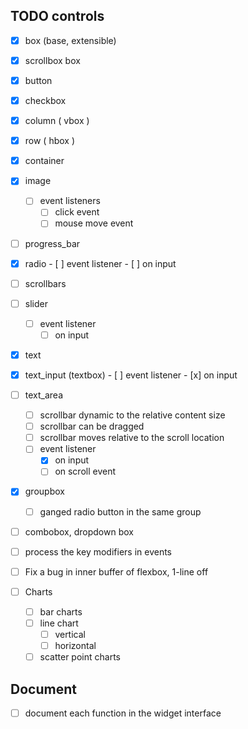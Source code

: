 
## TODO controls
- [x] box (base, extensible)
- [x] scrollbox box
- [X] button
- [x] checkbox
- [X] column ( vbox )
- [x] row ( hbox )
- [x] container
- [x] image
    - [ ] event listeners
        - [ ] click event
        - [ ] mouse move event
- [ ] progress_bar
- [x] radio
      - [ ] event listener
        - [ ] on input
- [ ] scrollbars
- [ ] slider
    - [ ] event listener
       - [ ] on input
- [x] text
- [X] text_input (textbox)
       - [ ] event listener
       - [x] on input
- [ ] text_area
    - [ ] scrollbar dynamic to the relative content size
    - [ ] scrollbar can be dragged
    - [ ] scrollbar moves relative to the scroll location
    - [ ] event listener
         - [X] on input
         - [ ] on scroll event
- [X] groupbox
    - [ ] ganged radio button in the same group
- [ ] combobox, dropdown box

- [ ] process the key modifiers in events
- [ ] Fix a bug in inner buffer of flexbox, 1-line off
- [ ] Charts
   - [ ] bar charts
   - [ ] line chart
       - [ ] vertical
       - [ ] horizontal
   - [ ] scatter point charts

## Document
- [ ] document each function in the widget interface

